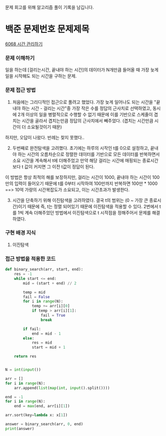 문제 회고를 위해 알고리즘 풀이 기록을 남깁니다.

# 백준 문제번호 문제제목
[6068 시간 관리하기](https://www.acmicpc.net/problem/6068)

### 문제 이해하기
일을 하는데 [걸리는시간, 끝내야 하는 시간]의 데이터가 N개만큼 들어올 때 가장 늦게
일을 시작해도 되는 시간을 구하는 문제.
 

### 문제 접근 방법
1. 처음에는 그리디적인 접근으로 풀려고 했었다.
가장 늦게 일어나도 되는 시간을 "끝내야 하는 시간 - 걸리는 시간"중 가장 작은 수를
정답의 근사치로 선택하였고, 동시에 2개 이상의 일을 병렬적으로 수행할 수 없기 때문에
이를 기반으로 스케줄이 겹치는 시간을 골라서 겹치는만큼 정답의 근사치에서 빼주었다.
(겹치는 시간만큼 시간이 더 소요될것이기 때문)

하지만, 오답이 나왔다. 반례는 찾지 못했다..

2. 두번째로 완전탐색을 고려했다.
초기에는 하루의 시작인 t를 0으로 설정하고, 끝내야 하는 시간의 오름차순으로 정렬한 데이터를
기반으로 모든 데이터를 반복하면서 소요 시간을 계속해서 t에 더해주었고 만약 해당 걸리는 시간에 매핑되는
종료시간보다 t 값이 커지면 그 이전 t값이 정답이 된다.

이 방법은 항상 최적의 해를 보장하지만, 걸리는 시간이 1000, 끝내야 하는 시간이 100만의
입력이 들어오기 때문에 t를 0부터 시작하여 100만까지 반복하면 100만 * 1000 ==> 10억 가량의 시간복잡도가
소요되고, 이는 시간초과가 발생한다.

3. 시간을 단축하기 위해 이진탐색을 고려하였다.
결국 t의 범위는 (0 ~ 가장 큰 종료시간)이기 때문에 즉, t는 정렬 되어있기 때문에
이진탐색을 적용할 수 있다. 2번에서 t를 1씩 계속 더해주었던 방법에서
이진탐색으로 t 시작점을 정해주어서 문제를 해결하였다.


### 구현 배경 지식
1. 이진탐색



### 접근 방법을 적용한 코드
```python
def binary_search(arr, start, end):
    res = -1
    while start <= end:
        mid = (start + end) // 2

        temp = mid
        fail = False
        for i in range(N):
            temp += arr[i][0]
            if temp > arr[i][1]:
                fail = True
                break

        if fail:
            end = mid - 1
        else:
            res = mid
            start = mid + 1

    return res


N = int(input())

arr = []
for i in range(N):
    arr.append(list(map(int, input().split())))

end = -1
for i in range(N):
    end = max(end, arr[i][1])

arr.sort(key=lambda x: x[1])

answer = binary_search(arr, 0, end)
print(answer)

```

